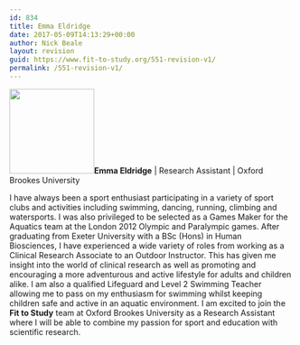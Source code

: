 ```yaml
---
id: 834
title: Emma Eldridge
date: 2017-05-09T14:13:29+00:00
author: Nick Beale
layout: revision
guid: https://www.fit-to-study.org/551-revision-v1/
permalink: /551-revision-v1/
---
```

**[<img class="wp-image-828 size-thumbnail alignleft" src="https://i2.wp.com/www.fit-to-study.org/wp-content/uploads/2017/05/Emma.jpg?resize=150%2C150&#038;ssl=1" alt="" width="150" height="150" srcset="https://i2.wp.com/www.fit-to-study.org/wp-content/uploads/2017/05/Emma.jpg?resize=150%2C150&ssl=1 150w, https://i2.wp.com/www.fit-to-study.org/wp-content/uploads/2017/05/Emma.jpg?zoom=2&resize=150%2C150&ssl=1 300w, https://i2.wp.com/www.fit-to-study.org/wp-content/uploads/2017/05/Emma.jpg?zoom=3&resize=150%2C150&ssl=1 450w" sizes="(max-width: 150px) 100vw, 150px" data-recalc-dims="1" />](https://i2.wp.com/www.fit-to-study.org/wp-content/uploads/2017/05/Emma.jpg?ssl=1)Emma Eldridge** | Research Assistant | Oxford Brookes University

I have always been a sport enthusiast participating in a variety of sport clubs and activities including swimming, dancing, running, climbing and watersports. I was also privileged to be selected as a Games Maker for the Aquatics team at the London 2012 Olympic and Paralympic games. After graduating from Exeter University with a BSc (Hons) in Human Biosciences, I have experienced a wide variety of roles from working as a Clinical Research Associate to an Outdoor Instructor. This has given me insight into the world of clinical research as well as promoting and encouraging a more adventurous and active lifestyle for adults and children alike. I am also a qualified Lifeguard and Level 2 Swimming Teacher allowing me to pass on my enthusiasm for swimming whilst keeping children safe and active in an aquatic environment. I am excited to join the **Fit to Study** team at Oxford Brookes University as a Research Assistant where I will be able to combine my passion for sport and education with scientific research.